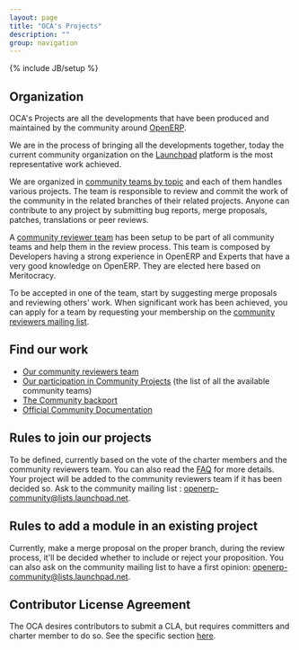 ```yaml
---
layout: page
title: "OCA's Projects"
description: ""
group: navigation
---
```

{% include JB/setup %}

## Organization

OCA's Projects are all the developments that have been produced and maintained by the community around [OpenERP](https://www.openerp.com/).

We are in the process of bringing all the developments together, today the current community organization on the [Launchpad](https://launchpad.net) platform is the most representative work achieved.

We are organized in [community teams by topic](https://launchpad.net/~openerp-community-reviewer/+participation) and each of them handles various projects. The team is responsible to review and commit the work of the community in the related branches of their related projects. Anyone can contribute to any project by submitting bug reports, merge proposals, patches, translations or peer reviews.

A [community reviewer team](https://launchpad.net/~openerp-community-reviewer) has been setup to be part of all community teams and help them in the review process. This team is composed by Developers having a strong experience in OpenERP and Experts that have a very good knowledge on OpenERP. They are elected here based on Meritocracy. 

To be accepted in one of the team, start by suggesting merge proposals and reviewing others' work. When significant work has been achieved, you can apply for a team by requesting your membership on the [community reviewers mailing list](mailto:openerp-community-reviewer@lists.launchpad.net ).

## Find our work

+ [Our community reviewers team](https://launchpad.net/~openerp-community-reviewer)
+ [Our participation in Community Projects](https://launchpad.net/~openerp-community-reviewer/+participation) (the list of all the available community teams)
+ [The Community backport](https://launchpad.net/~openerp-community/+related-projects)
+ [Official Community Documentation](https://doc.openerp.com/contribute/02_working_in_teams/)

## Rules to join our projects

To be defined, currently based on the vote of the charter members and the community reviewers team. You can also read the [FAQ](04_faq.html) for more details. Your project will be added to the community reviewers team if it has been decided so. Ask to the community mailing list : openerp-community@lists.launchpad.net.

## Rules to add a module in an existing project

Currently, make a merge proposal on the proper branch, during the review process, it'll be decided whether to include or reject your proposition. You can also ask on the community mailing list to have a first opinion: openerp-community@lists.launchpad.net.

## Contributor License Agreement

The OCA desires contributors to submit a CLA, but requires committers and charter member to do so. See the specific section [here](cla/cla.html).
